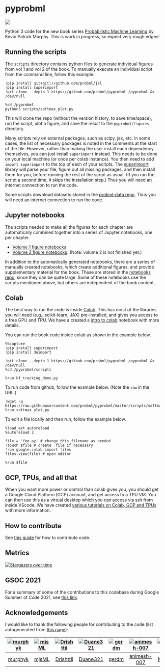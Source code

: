 # pyprobml

<img src="https://img.shields.io/github/stars/probml/pyprobml?style=social">


Python 3 code for the new book series [Probabilistic Machine Learning](https://probml.github.io/pml-book/) by Kevin Patrick Murphy.
This is work in progress, so expect very rough edges!
 

## Running the scripts 

The `scripts` directory contains python files to generate individual figures from vol 1 and vol 2 of the book.
To manually execute an individual script from the command line,
follow this example:
```
!pip install git+git://github.com/probml/jsl
!pip install superimport 
!git clone --depth 1 https://github.com/probml/pyprobml /pyprobml &> /dev/null

%cd /pyprobml
python3 scripts/softmax_plot.py 
```
This will clone the repo (without the version history, to save time/space), run the script, plot a figure, and save the result to the `pyprobml/figures` directory.

Many scripts rely on external packages, such as scipy, jax, etc.
In some cases, the list of necessary packages is noted in the comments at the start of the file.
However, rather than making the user install each dependency themselves, you can just install `superimport` instead.
This needs to be done on your local machine (or once per colab instance). You then need to add `import superimport`  to the top of each of your scripts.
The [superimport](https://colab.research.google.com/github/probml/probml-notebooks/blob/main/notebooks/Superimport.ipynb)
library will parse your file, figure out all missing packages, and then install them for you,
before running the rest of the script as usual. (If you run the script a second time, it skips the installation step.)
Thus you will need an internet connection to run the code.

Some scripts download datasets stored in the [probml-data repo](https://github.com/probml/probml-data).
Thus you will need an internet connection to run the code.


## Jupyter notebooks

The scripts needed to make all the figures for each chapter are automatically combined together into a series of Jupyter notebooks, one per chapter.
* [Volume 1 figure notebooks](https://github.com/probml/pml-book/tree/main/pml1/)
* [Volume 2 figure notebooks](https://github.com/probml/pml-book/tree/main/pml2). (Note: volume 2 is not finished yet.)

In addition to the automatically generated notebooks, there are a series of manually created notebooks, which create additional figures, and provide supplementary material for the book. These are stored in the [notebooks repo](https://github.com/probml/probml-notebooks), since they can be quite large. Some of these notebooks use the scripts mentioned above, but others are independent of the book content.


## Colab

The best way to run the code is inside [Colab](https://colab.research.google.com/notebooks/intro.ipynb). This has most of the libraries you will need (e.g., scikit-learn,  JAX) pre-installed, and gives you access to a free GPU and TPU. We have a created a [intro to colab](https://colab.research.google.com/github/probml/probml-notebooks/blob/main/notebooks/colab_intro.ipynb) notebook with more details.

You can run the book code inside colab as shown in the example below.
```
%%capture
!pip install superimport 
!pip install deimport

!git clone --depth 1 https://github.com/probml/pyprobml /pyprobml &> /dev/null
%cd /pyprobml/scripts

%run kf_tracking_demo.py
```

To run code from github, follow the example below.
(Note the `raw` in the URL.)
```
!wget -q https://raw.githubusercontent.com/probml/pyprobml/master/scripts/softmax_plot.py
%run softmax_plot.py
```

To edit a file locally and then run, follow the example below.
```
%load_ext autoreload
%autoreload 2

file = 'foo.py' # change this filename as needed
!touch $file # create  file if necessary
from google.colab import files
files.view(file) # open editor

%run $file
```


## GCP, TPUs, and all that

When you want more power or control than colab gives you, you should get a Google Cloud Platform (GCP) account, and get access to a TPU VM. You can then use this as a virtual desktop which you can access via ssh from inside VScode. We have created [various tutorials on Colab, GCP and TPUs](https://github.com/probml/probml-notebooks/blob/main/markdown/colab_gcp_tpu_tutorial.md) with more information.


## How to contribute

See [this guide](https://github.com/probml/pyprobml/blob/master/CONTRIBUTING.md) for how to contribute code.


## Metrics

[![Stargazers over time](https://starchart.cc/probml/pyprobml.svg)](https://starchart.cc/probml/pyprobml)

## GSOC 2021

For a summary of some of the contributions to this codebase during Google Summer of Code 2021,
see [this link](https://probml.github.io/pml-book/gsoc2021.html).




<h2><a id="acknowledgements"></a>Acknowledgements</h2>

I would like to thank the following people for contributing to the code
(list autogenerated from [this page](https://thodorisbais.github.io/markdown-contributors/)):

[<img alt="murphyk" src="https://avatars.githubusercontent.com/u/4632336?v=4&s=117 width=117">](https://github.com/murphyk) |[<img alt="mjsML" src="https://avatars.githubusercontent.com/u/7131192?v=4&s=117 width=117">](https://github.com/mjsML) |[<img alt="Drishttii" src="https://avatars.githubusercontent.com/u/35187749?v=4&s=117 width=117">](https://github.com/Drishttii) |[<img alt="Duane321" src="https://avatars.githubusercontent.com/u/19956442?v=4&s=117 width=117">](https://github.com/Duane321) |[<img alt="gerdm" src="https://avatars.githubusercontent.com/u/4108759?v=4&s=117 width=117">](https://github.com/gerdm) |[<img alt="animesh-007" src="https://avatars.githubusercontent.com/u/53366877?v=4&s=117 width=117">](https://github.com/animesh-007) |[<img alt="Nirzu97" src="https://avatars.githubusercontent.com/u/28842790?v=4&s=117 width=117">](https://github.com/Nirzu97) |[<img alt="always-newbie161" src="https://avatars.githubusercontent.com/u/66471669?v=4&s=117 width=117">](https://github.com/always-newbie161) |[<img alt="karalleyna" src="https://avatars.githubusercontent.com/u/36455180?v=4&s=117 width=117">](https://github.com/karalleyna) |[<img alt="nappaillav" src="https://avatars.githubusercontent.com/u/43855961?v=4&s=117 width=117">](https://github.com/nappaillav) |[<img alt="jdf22" src="https://avatars.githubusercontent.com/u/1637094?v=4&s=117 width=117">](https://github.com/jdf22) |[<img alt="shivaditya-meduri" src="https://avatars.githubusercontent.com/u/77324692?v=4&s=117 width=117">](https://github.com/shivaditya-meduri) |[<img alt="Neoanarika" src="https://avatars.githubusercontent.com/u/5188337?v=4&s=117 width=117">](https://github.com/Neoanarika) |[<img alt="andrewnc" src="https://avatars.githubusercontent.com/u/7716402?v=4&s=117 width=117">](https://github.com/andrewnc) |[<img alt="Abdelrahman350" src="https://avatars.githubusercontent.com/u/47902062?v=4&s=117 width=117">](https://github.com/Abdelrahman350) |[<img alt="Garvit9000c" src="https://avatars.githubusercontent.com/u/68856476?v=4&s=117 width=117">](https://github.com/Garvit9000c) |[<img alt="kzymgch" src="https://avatars.githubusercontent.com/u/10054419?v=4&s=117 width=117">](https://github.com/kzymgch) |[<img alt="alen1010" src="https://avatars.githubusercontent.com/u/42214173?v=4&s=117 width=117">](https://github.com/alen1010) |[<img alt="adamnemecek" src="https://avatars.githubusercontent.com/u/182415?v=4&s=117 width=117">](https://github.com/adamnemecek) |[<img alt="galv" src="https://avatars.githubusercontent.com/u/4767568?v=4&s=117 width=117">](https://github.com/galv) |[<img alt="krasserm" src="https://avatars.githubusercontent.com/u/202907?v=4&s=117 width=117">](https://github.com/krasserm) |[<img alt="nealmcb" src="https://avatars.githubusercontent.com/u/119472?v=4&s=117 width=117">](https://github.com/nealmcb) |[<img alt="petercerno" src="https://avatars.githubusercontent.com/u/1649209?v=4&s=117 width=117">](https://github.com/petercerno) |[<img alt="Prahitha" src="https://avatars.githubusercontent.com/u/44160152?v=4&s=117 width=117">](https://github.com/Prahitha) |[<img alt="khanshehjad" src="https://avatars.githubusercontent.com/u/31896767?v=4&s=117 width=117">](https://github.com/khanshehjad) |[<img alt="hieuza" src="https://avatars.githubusercontent.com/u/1021144?v=4&s=117 width=117">](https://github.com/hieuza) |[<img alt="jlh2018" src="https://avatars.githubusercontent.com/u/40842099?v=4&s=117 width=117">](https://github.com/jlh2018) |[<img alt="mvervuurt" src="https://avatars.githubusercontent.com/u/6399881?v=4&s=117 width=117">](https://github.com/mvervuurt) |[<img alt="TripleTop" src="https://avatars.githubusercontent.com/u/48208522?v=4&s=117 width=117">](https://github.com/TripleTop) |
:---:|:---:|:---:|:---:|:---:|:---:|:---:|:---:|:---:|:---:|:---:|:---:|:---:|:---:|:---:|:---:|:---:|:---:|:---:|:---:|:---:|:---:|:---:|:---:|:---:|:---:|:---:|:---:|:---:|
[murphyk](https://github.com/murphyk)|[mjsML](https://github.com/mjsML)|[Drishttii](https://github.com/Drishttii)|[Duane321](https://github.com/Duane321)|[gerdm](https://github.com/gerdm)|[animesh-007](https://github.com/animesh-007)|[Nirzu97](https://github.com/Nirzu97)|[always-newbie161](https://github.com/always-newbie161)|[karalleyna](https://github.com/karalleyna)|[nappaillav](https://github.com/nappaillav)|[jdf22](https://github.com/jdf22)|[shivaditya-meduri](https://github.com/shivaditya-meduri)|[Neoanarika](https://github.com/Neoanarika)|[andrewnc](https://github.com/andrewnc)|[Abdelrahman350](https://github.com/Abdelrahman350)|[Garvit9000c](https://github.com/Garvit9000c)|[kzymgch](https://github.com/kzymgch)|[alen1010](https://github.com/alen1010)|[adamnemecek](https://github.com/adamnemecek)|[galv](https://github.com/galv)|[krasserm](https://github.com/krasserm)|[nealmcb](https://github.com/nealmcb)|[petercerno](https://github.com/petercerno)|[Prahitha](https://github.com/Prahitha)|[khanshehjad](https://github.com/khanshehjad)|[hieuza](https://github.com/hieuza)|[jlh2018](https://github.com/jlh2018)|[mvervuurt](https://github.com/mvervuurt)|[TripleTop](https://github.com/TripleTop)|
